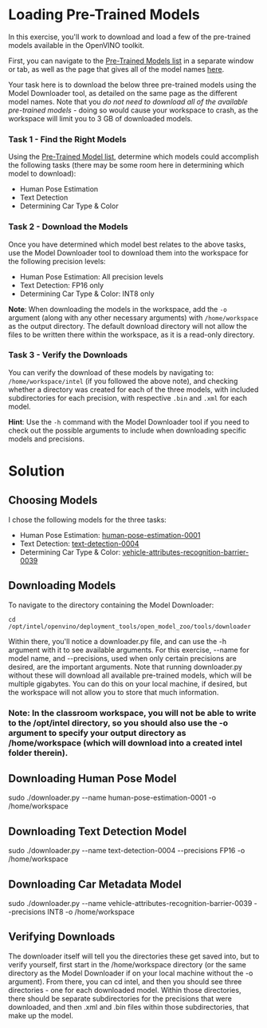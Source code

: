 # Loading Pre-Trained Models

In this exercise, you'll work to download and load a few of the pre-trained models available 
in the OpenVINO toolkit.

First, you can navigate to the [Pre-Trained Models list](https://software.intel.com/en-us/openvino-toolkit/documentation/pretrained-models) in a separate window or tab, as well as the page that gives all of the model names [here](https://docs.openvinotoolkit.org/latest/_models_intel_index.html).

Your task here is to download the below three pre-trained models using the Model Downloader tool, as detailed on the same page as the different model names. Note that you *do not need to download all of the available pre-trained models* - doing so would cause your workspace to crash, as the workspace will limit you to 3 GB of downloaded models.

### Task 1 - Find the Right Models
Using the [Pre-Trained Model list](https://software.intel.com/en-us/openvino-toolkit/documentation/pretrained-models), determine which models could accomplish the following tasks (there may be some room here in determining which model to download):
- Human Pose Estimation
- Text Detection
- Determining Car Type & Color

### Task 2 - Download the Models
Once you have determined which model best relates to the above tasks, use the Model Downloader tool to download them into the workspace for the following precision levels:
- Human Pose Estimation: All precision levels
- Text Detection: FP16 only
- Determining Car Type & Color: INT8 only

**Note**: When downloading the models in the workspace, add the `-o` argument (along with any other necessary arguments) with `/home/workspace` as the output directory. The default download directory will not allow the files to be written there within the workspace, as it is a read-only directory.

### Task 3 - Verify the Downloads
You can verify the download of these models by navigating to: `/home/workspace/intel` (if you followed the above note), and checking whether a directory was created for each of the three models, with included subdirectories for each precision, with respective `.bin` and `.xml` for each model.

**Hint**: Use the `-h` command with the Model Downloader tool if you need to check out the possible arguments to include when downloading specific models and precisions.

# Solution

## Choosing Models
I chose the following models for the three tasks:

- Human Pose Estimation: [human-pose-estimation-0001](https://docs.openvinotoolkit.org/latest/_models_intel_human_pose_estimation_0001_description_human_pose_estimation_0001.html)
- Text Detection: [text-detection-0004](http://docs.openvinotoolkit.org/latest/_models_intel_text_detection_0004_description_text_detection_0004.html)
- Determining Car Type & Color: [vehicle-attributes-recognition-barrier-0039](https://docs.openvinotoolkit.org/latest/_models_intel_vehicle_attributes_recognition_barrier_0039_description_vehicle_attributes_recognition_barrier_0039.html)

## Downloading Models
To navigate to the directory containing the Model Downloader:

```
cd /opt/intel/openvino/deployment_tools/open_model_zoo/tools/downloader
```

Within there, you'll notice a downloader.py file, and can use the -h argument with it to see available arguments. For this exercise, --name for model name, and --precisions, used when only certain precisions are desired, are the important arguments. Note that running downloader.py without these will download all available pre-trained models, which will be multiple gigabytes. You can do this on your local machine, if desired, but the workspace will not allow you to store that much information.

### Note: In the classroom workspace, you will not be able to write to the /opt/intel directory, so you should also use the -o argument to specify your output directory as /home/workspace (which will download into a created intel folder therein).

## Downloading Human Pose Model
sudo ./downloader.py --name human-pose-estimation-0001 -o /home/workspace

## Downloading Text Detection Model
sudo ./downloader.py --name text-detection-0004 --precisions FP16 -o /home/workspace

## Downloading Car Metadata Model
sudo ./downloader.py --name vehicle-attributes-recognition-barrier-0039 --precisions INT8 -o /home/workspace
## Verifying Downloads
The downloader itself will tell you the directories these get saved into, but to verify yourself, first start in the /home/workspace directory (or the same directory as the Model Downloader if on your local machine without the -o argument). From there, you can cd intel, and then you should see three directories - one for each downloaded model. Within those directories, there should be separate subdirectories for the precisions that were downloaded, and then .xml and .bin files within those subdirectories, that make up the model.
